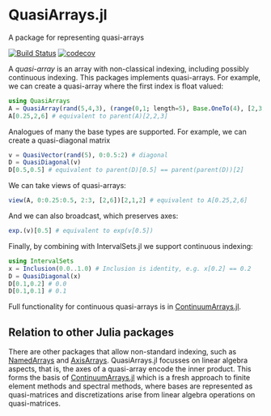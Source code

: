 # QuasiArrays.jl
A package for representing quasi-arrays

[![Build Status](https://travis-ci.org/JuliaApproximation/QuasiArrays.jl.svg?branch=master)](https://travis-ci.org/JuliaApproximation/QuasiArrays.jl)
[![codecov](https://codecov.io/gh/JuliaApproximation/QuasiArrays.jl/branch/master/graph/badge.svg)](https://codecov.io/gh/JuliaApproximation/QuasiArrays.jl)


A _quasi-array_ is an array with non-classical indexing, including possibly
continuous indexing. This packages implements quasi-arrays. For example, we
can create a quasi-array where the first index is float valued:
```julia
using QuasiArrays
A = QuasiArray(rand(5,4,3), (range(0,1; length=5), Base.OneTo(4), [2,3,6]))
A[0.25,2,6] # equivalent to parent(A)[2,2,3]
```
Analogues of many the base types are supported. For example, we can create a quasi-diagonal matrix
```julia
v = QuasiVector(rand(5), 0:0.5:2) # diagonal
D = QuasiDiagonal(v)
D[0.5,0.5] # equivalent to parent(D)[0.5] == parent(parent(D))[2]
```
We can take views of quasi-arrays:
```julia
view(A, 0:0.25:0.5, 2:3, [2,6])[2,1,2] # equivalent to A[0.25,2,6]
```
And we can also broadcast, which preserves axes:
```julia
exp.(v)[0.5] # equivalent to exp(v[0.5])
```

Finally, by combining with IntervalSets.jl we support continuous indexing:
```julia
using IntervalSets
x = Inclusion(0.0..1.0) # Inclusion is identity, e.g. x[0.2] == 0.2
D = QuasiDiagonal(x)
D[0.1,0.2] # 0.0
D[0.1,0.1] # 0.1
```
Full functionality for continuous quasi-arrays is in [ContinuumArrays.jl](https://github.com/JuliaApproximation/ContinuumArrays.jl).


## Relation to other Julia packages

There are other packages that allow non-standard indexing, such as
[NamedArrays](https://github.com/davidavdav/NamedArrays.jl) and [AxisArrays](https://github.com/JuliaArrays/AxisArrays.jl).
QuasiArrays.jl focusses on linear algebra aspects, that is, the axes of a quasi-array
encode the inner product. This forms the basis of [ContinuumArrays.jl](https://github.com/JuliaApproximation/ContinuumArrays.jl)
which is a fresh approach to finite element methods and spectral methods, where bases
are represented as quasi-matrices and discretizations arise from linear algebra
operations on quasi-matrices.
